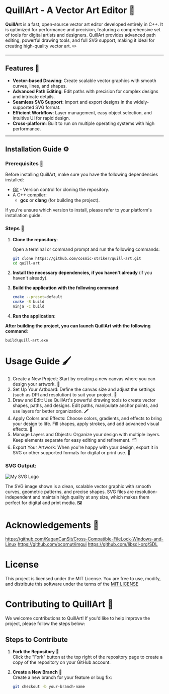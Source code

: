 # QuillArt - A Vector Art Editor 🎨

**QuillArt** is a fast, open-source vector art editor developed entirely in C++. It is optimized for performance and precision, featuring a comprehensive set of tools for digital artists and designers. QuillArt provides advanced path editing, powerful drawing tools, and full SVG support, making it ideal for creating high-quality vector art. ✏️

---

## Features 🚀

- **Vector-based Drawing**: Create scalable vector graphics with smooth curves, lines, and shapes.
- **Advanced Path Editing**: Edit paths with precision for complex designs and intricate details.
- **Seamless SVG Support**: Import and export designs in the widely-supported SVG format.
- **Efficient Workflow**: Layer management, easy object selection, and intuitive UI for rapid design.
- **Cross-platform**: Built to run on multiple operating systems with high performance.

---

## Installation Guide ⚙️

### Prerequisites 🔧

Before installing QuillArt, make sure you have the following dependencies installed:

- [Git](https://git-scm.com/) - Version control for cloning the repository.
- A C++ compiler:
  - **gcc** or **clang** (for building the project).
  
If you're unsure which version to install, please refer to your platform's installation guide.

### Steps 📝

1. **Clone the repository**:
   
   Open a terminal or command prompt and run the following commands:
   ```bash
   git clone https://github.com/cosmic-striker/quill-art.git
   cd quill-art

2. **Install the necessary dependencies, if you haven't already** (if you haven't already).
3. **Build the application with the following command**:

   ```sh
   cmake --preset=default
   cmake -B build
   ninja -C build
   ```
5. **Run the application**:

**After building the project, you can launch QuillArt with the following command**:

   ```build\quill-art.exe```
# Usage Guide 🖌️
1. Create a New Project: Start by creating a new canvas where you can design your artwork. 🎨
2. Set Up Your Artboard: Define the canvas size and adjust the settings (such as DPI and resolution) to suit your project. 📏
3. Draw and Edit: Use QuillArt's powerful drawing tools to create vector shapes, paths, and designs. Edit paths, manipulate anchor points, and use layers for better organization. 🖍️
4. Apply Colors and Effects: Choose colors, gradients, and effects to bring your design to life. Fill shapes, apply strokes, and add advanced visual effects. 🌈
5. Manage Layers and Objects: Organize your design with multiple layers. Keep elements separate for easy editing and refinement. 🗂️
6. Export Your Artwork: When you're happy with your design, export it in SVG or other supported formats for digital or print use. 💾

### SVG Output:
![My SVG Logo](https://github.com/sanvelu82/quill-art/blob/main/output.svg)

The SVG image shown is a clean, scalable vector graphic with smooth curves, geometric patterns, and precise shapes. SVG files are resolution-independent and maintain high quality at any size, which makes them perfect for digital and print media. 🖼️

# Acknowledgements 🙏
https://github.com/KaganCanSit/Cross-Compatible-FileLock-Windows-and-Linux
https://github.com/ocornut/imgui
https://github.com/libsdl-org/SDL


# License
This project is licensed under the MIT License. You are free to use, modify, and distribute this software under the terms of the [MIT LICENSE]((https://github.com/cosmic-striker/quill-art/blob/main/LICENSE))



# Contributing to QuillArt 🤝

We welcome contributions to QuillArt! If you'd like to help improve the project, please follow the steps below:

## Steps to Contribute

1. **Fork the Repository** 🍴  
   Click the "Fork" button at the top right of the repository page to create a copy of the repository on your GitHub account.

2. **Create a New Branch** 🌱  
   Create a new branch for your feature or bug fix:
   ```bash
   git checkout -b your-branch-name

